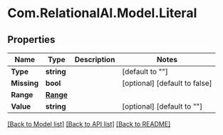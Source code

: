 
# Com.RelationalAI.Model.Literal

## Properties

Name | Type | Description | Notes
------------ | ------------- | ------------- | -------------
**Type** | **string** |  | [default to ""]
**Missing** | **bool** |  | [optional] [default to false]
**Range** | [**Range**](Range.md) |  | 
**Value** | **string** |  | [optional] [default to ""]

[[Back to Model list]](../README.md#documentation-for-models)
[[Back to API list]](../README.md#documentation-for-api-endpoints)
[[Back to README]](../README.md)

